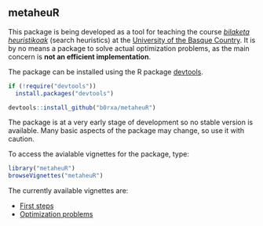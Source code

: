 ## metaheuR

This package is being developed as a tool for teaching the course [_bilaketa heuristikoak_](http://www.ehu.eus/p200-content/eu/pls/entrada/plew0040.htm_asignatura_next?p_sesion=&p_cod_idioma=EUS&p_en_portal=S&p_cod_centro=226&p_cod_plan=GINFOR20&p_anyoAcad=act&p_pestanya=3&p_menu=principal&p_cod_asig=26222&p_ciclo=X&p_curso=4&p_vengo_de=asig_cursos) (search heuristics) at the [University of the Basque Country](www.ehu.eus). It is by no means a package to solve actual optimization problems, as the main concern is **not an efficient implementation**.

The package can be installed using the R package [devtools](http://cran.r-project.org/web/packages/devtools/index.html). 

```r
if (!require("devtools"))
  install.packages("devtools")

devtools::install_github("b0rxa/metaheuR")
```

The package is at a very early stage of development so no stable version is available. Many basic aspects of the package may change, so use it with caution.

To access the avialable vignettes for the package, type:

```r
library("metaheuR")
browseVignettes("metaheuR")
```
The currently available vignettes are:

* [First steps](http://htmlpreview.github.io/?https://github.com/b0rxa/metaheuR/blob/master/inst/doc/metaheuR_first_steps.html)
* [Optimization problems](https://github.com/b0rxa/metaheuR/blob/master/inst/doc/metaheuR_optimization_problems.html)